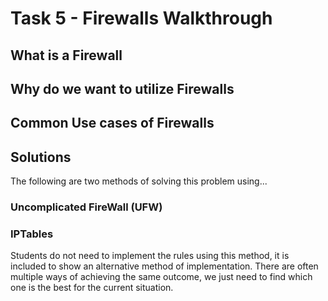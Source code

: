 # Task 5 - Firewalls Walkthrough 

## What is a Firewall

## Why do we want to utilize Firewalls 

## Common Use cases of Firewalls 

## Solutions 
The following are two methods of solving this problem using...

### Uncomplicated FireWall (UFW)


### IPTables 
Students do not need to implement the rules using this method, it is included to show an alternative method of implementation. There are often multiple ways of achieving the same outcome, we just need to find which one is the best for the current situation. 